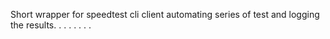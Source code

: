 Short wrapper for speedtest cli client automating series of test and logging the results.
.
.
.
.
.
.
.

